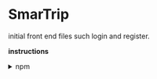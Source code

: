 # SmarTrip

initial front end files such login and register.

**instructions**
 
 <details>
           <summary>npm</summary>
           <p>install npm on your local machine</p>
           <summary>services</summary>
           <p>download all relevant services to your local machine and boot them</p>
           <summary>cd to this project folder and open the terminal</summary>
           <p>run the command npm start</p>
</details>
